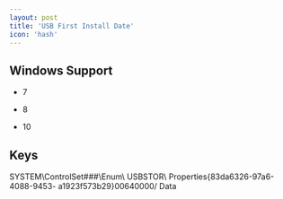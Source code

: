```yaml
---
layout: post
title: 'USB First Install Date'
icon: 'hash'
---
```


## Windows Support

- 7

- 8

- 10



## Keys

SYSTEM\ControlSet###\Enum\ USBSTOR\\ Properties\{83da6326-97a6-4088-9453- a1923f573b29} 0064 0000/ Data

